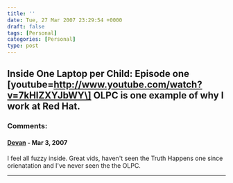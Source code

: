```yaml
---
title: ''
date: Tue, 27 Mar 2007 23:29:54 +0000
draft: false
tags: [Personal]
categories: [Personal]
type: post
---
```


**Inside One Laptop per Child: Episode one** \[youtube=http://www.youtube.com/watch?v=7kHIZXYJbWY\]
OLPC is one example of why I work at Red Hat.
---
### Comments:
#### [Devan](http://dgoodwin.dangerouslyinc.com "dgoodwin@redhat.com") - <time datetime="2007-03-28 09:13:07">Mar 3, 2007</time>

I feel all fuzzy inside. Great vids, haven't seen the Truth Happens one since orienatation and I've never seen the the OLPC.
<hr />
